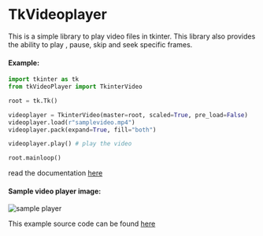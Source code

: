 # TkVideoplayer

This is a simple library to play video files in tkinter. This library also provides the ability to play , pause, 
skip and seek specific frames.

#### Example:
```python
import tkinter as tk
from tkVideoPlayer import TkinterVideo

root = tk.Tk()

videoplayer = TkinterVideo(master=root, scaled=True, pre_load=False)
videoplayer.load(r"samplevideo.mp4")
videoplayer.pack(expand=True, fill="both")

videoplayer.play() # play the video

root.mainloop()
```

read the documentation [here](https://github.com/PaulleDemon/tkVideoPlayer/blob/master/Documentation.md)

#### Sample video player image:
![sample player](https://github.com/PaulleDemon/tkVideoPlayer/blob/master/sample_media_player.png?raw=True)

This example source code can be found [here](https://github.com/PaulleDemon/tkVideoPlayer/blob/master/examples/sample_player.py)



